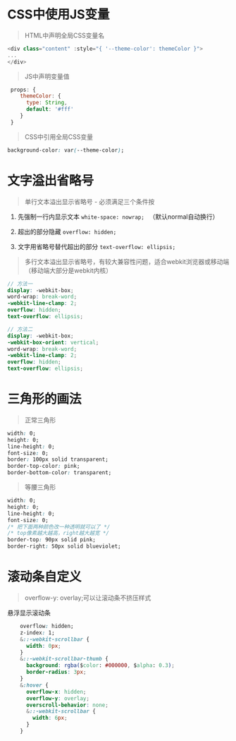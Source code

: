 # CSS中使用JS变量

> HTML中声明全局CSS变量名

```js
<div class="content" :style="{ '--theme-color': themeColor }">
...
</div>
```

> JS中声明变量值

```js
 props: {
    themeColor: {
      type: String,
      default: '#fff'
    }
 }
```

> CSS中引用全局CSS变量

```css
background-color: var(--theme-color);
```



# 文字溢出省略号

> 单行文本溢出显示省略号 - 必须满足三个条件按

1. 先强制一行内显示文本  `white-space: nowrap; ` （默认normal自动换行）

2. 超出的部分隐藏  `overflow: hidden;`

3. 文字用省略号替代超出的部分  `text-overflow: ellipsis;`



> 多行文本溢出显示省略号，有较大兼容性问题，适合webkit浏览器或移动端（移动端大部分是webkit内核）

```scss
// 方法一
display: -webkit-box;
word-wrap: break-word;
-webkit-line-clamp: 2;
overflow: hidden;
text-overflow: ellipsis;

// 方法二
display: -webkit-box;
-webkit-box-orient: vertical;
word-wrap: break-word;
-webkit-line-clamp: 2;
overflow: hidden;
text-overflow: ellipsis;
```



# 三角形的画法

> 正常三角形

```css
width: 0;
height: 0;
line-height: 0;
font-size: 0;
border: 100px solid transparent;
border-top-color: pink;
border-bottom-color: transparent;
```



> 等腰三角形

```css
width: 0;
height: 0;
line-height: 0;
font-size: 0;
/* 把下面两种颜色改一种透明就可以了 */
/* top像素越大越高，right越大越宽 */
border-top: 90px solid pink;
border-right: 50px solid blueviolet;
```



# 滚动条自定义

> overflow-y: overlay;可以让滚动条不挤压样式

悬浮显示滚动条

```css
    overflow: hidden;
    z-index: 1;
    &::-webkit-scrollbar {
      width: 0px;
    }
    &::-webkit-scrollbar-thumb {
      background: rgba($color: #000000, $alpha: 0.3);
      border-radius: 3px;
    }
    &:hover {
      overflow-x: hidden;
      overflow-y: overlay;
      overscroll-behavior: none;
      &::-webkit-scrollbar {
        width: 6px;
      }
    }
```

